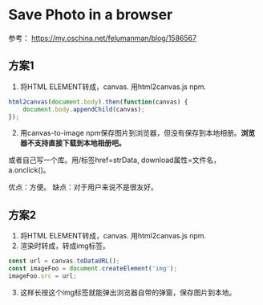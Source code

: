 # Save Photo in a browser

参考：
https://my.oschina.net/felumanman/blog/1586567

## 方案1
1. 将HTML ELEMENT转成，canvas. 用html2canvas.js npm.
```javascript
html2canvas(document.body).then(function(canvas) {
    document.body.appendChild(canvas);
});
```
2. 用canvas-to-image npm保存图片到浏览器，但没有保存到本地相册。**浏览器不支持直接下载到本地相册吧。**

或者自己写一个库。用/<a>标签href=strData, download属性=文件名，a.onclick()。

优点：方便。
缺点：对于用户来说不是很友好。

## 方案2
1. 将HTML ELEMENT转成，canvas. 用html2canvas.js npm.
2. 渲染时转成，转成img标签。
```javascript
const url = canvas.toDataURL();
const imageFoo = document.createElement('img');
imageFoo.src = url;
```
3. 这样长按这个img标签就能弹出浏览器自带的弹窗，保存图片到本地。

